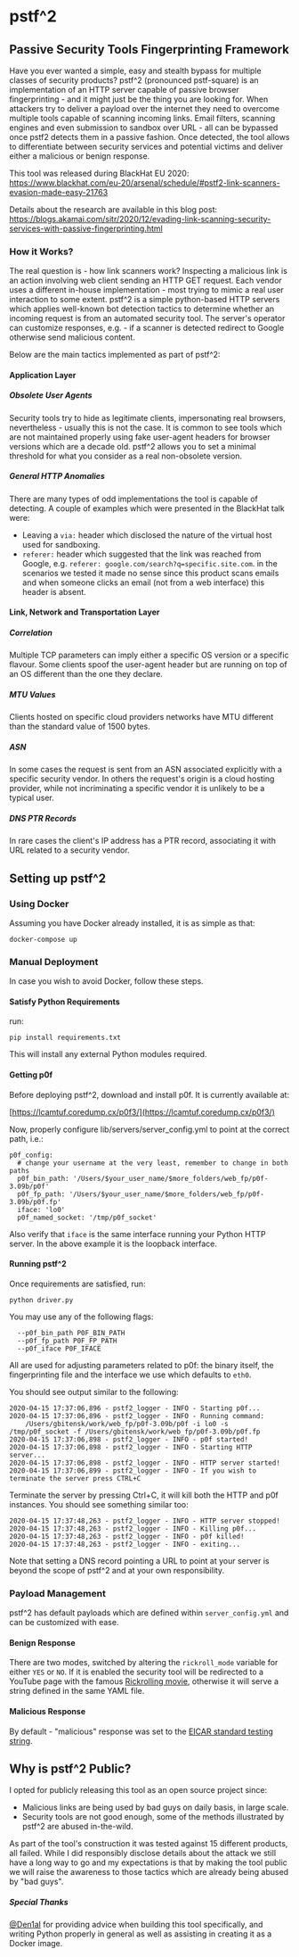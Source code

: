 # pstf^2
## Passive Security Tools Fingerprinting Framework
Have you ever wanted a simple, easy and stealth bypass for multiple classes of security products? pstf^2 (pronounced pstf-square) is an implementation of an HTTP server capable of passive browser fingerprinting - and it might just be the thing you are looking for.
When attackers try to deliver a payload over the internet they need to overcome multiple tools capable of scanning incoming links. Email filters, scanning engines and even submission to sandbox over URL - all can be bypassed once pstf2 detects them in a passive fashion. Once detected, the tool allows to differentiate between security services and potential victims and deliver either a malicious or benign response.

This tool was released during BlackHat EU 2020:
https://www.blackhat.com/eu-20/arsenal/schedule/#pstf2-link-scanners-evasion-made-easy-21763

Details about the research are available in this blog post:
https://blogs.akamai.com/sitr/2020/12/evading-link-scanning-security-services-with-passive-fingerprinting.html

### How it Works?
The real question is - how link scanners work? Inspecting a malicious link is an action involving web client sending an HTTP GET request. Each vendor uses a different in-house implementation - most trying to mimic a real user interaction to some extent.
pstf^2 is a simple python-based HTTP servers which applies well-known bot detection tactics to determine whether an incoming request is from an automated security tool.
The server's operator can customize responses, e.g. - if a scanner is detected redirect to Google otherwise send malicious content.

Below are the main tactics implemented as part of pstf^2:
#### Application Layer
##### Obsolete User Agents
Security tools try to hide as legitimate clients, impersonating real browsers, nevertheless - usually this is not the case.
It is common to see tools which are not maintained properly using fake user-agent headers for browser versions which are a decade old.
pstf^2 allows you to set a minimal threshold for what you consider as a real non-obsolete version.
##### General HTTP Anomalies
There are many types of odd implementations the tool is capable of detecting.
A couple of examples which were presented in the BlackHat talk were:
- Leaving a `via:` header which disclosed the nature of the virtual host used for sandboxing.
- `referer:` header which suggested that the link was reached from Google, e.g. `referer: google.com/search?q=specific.site.com`. 
in the scenarios we tested it made no sense since this product scans emails and when someone clicks an email (not from a web interface) this header is absent.
#### Link, Network and Transportation Layer
##### Correlation
Multiple TCP parameters can imply either a specific OS version or a specific flavour. Some clients spoof the user-agent header but are running on top of an OS different than the one they declare. 
##### MTU Values
Clients hosted on specific cloud providers networks have MTU different than the standard value of 1500 bytes. 
##### ASN
In some cases the request is sent from an ASN associated explicitly with a specific security vendor. In others the request's origin is a cloud hosting provider, while not incriminating a specific vendor it is unlikely to be a typical user.   
##### DNS PTR Records
In rare cases the client's IP address has a PTR record, associating it with URL related to a security vendor.
## Setting up pstf^2
### Using Docker
Assuming you have Docker already installed, it is as simple as that:
```
docker-compose up 
```
### Manual Deployment
In case you wish to avoid Docker, follow these steps.
#### Satisfy Python Requirements
run:
```
pip install requirements.txt
```
This will install any external Python modules required.
#### Getting p0f
Before deploying pstf^2, download and install p0f. It is currently available at:

[https://lcamtuf.coredump.cx/p0f3/](https://lcamtuf.coredump.cx/p0f3/)

Now, properly configure lib/servers/server_config.yml to point at the correct path, i.e.:
```
p0f_config:
  # change your username at the very least, remember to change in both paths
  p0f_bin_path: '/Users/$your_user_name/$more_folders/web_fp/p0f-3.09b/p0f'
  p0f_fp_path: '/Users/$your_user_name/$more_folders/web_fp/p0f-3.09b/p0f.fp'
  iface: 'lo0'
  p0f_named_socket: '/tmp/p0f_socket'
```

Also verify that `iface` is the same interface running your Python HTTP server. In the above example it is the loopback interface.
#### Running pstf^2
Once requirements are satisfied, run:
```
python driver.py
```
You may use any of the following flags:
```
  --p0f_bin_path P0F_BIN_PATH
  --p0f_fp_path P0F_FP_PATH
  --p0f_iface P0F_IFACE
```
All are used for adjusting parameters related to p0f: the binary itself, the fingerprinting file and the interface we use which defaults to `eth0`.

You should see output similar to the following:
```
2020-04-15 17:37:06,896 - pstf2_logger - INFO - Starting p0f...
2020-04-15 17:37:06,896 - pstf2_logger - INFO - Running command:
	/Users/gbitensk/work/web_fp/p0f-3.09b/p0f -i lo0 -s /tmp/p0f_socket -f /Users/gbitensk/work/web_fp/p0f-3.09b/p0f.fp
2020-04-15 17:37:06,898 - pstf2_logger - INFO - p0f started!
2020-04-15 17:37:06,898 - pstf2_logger - INFO - Starting HTTP server...
2020-04-15 17:37:06,898 - pstf2_logger - INFO - HTTP server started!
2020-04-15 17:37:06,899 - pstf2_logger - INFO - If you wish to terminate the server press CTRL+C

```
Terminate the server by pressing Ctrl+C, it will kill both the HTTP and p0f instances.
You should see something similar too:
```
2020-04-15 17:37:48,263 - pstf2_logger - INFO - HTTP server stopped!
2020-04-15 17:37:48,263 - pstf2_logger - INFO - Killing p0f...
2020-04-15 17:37:48,263 - pstf2_logger - INFO - p0f killed!
2020-04-15 17:37:48,263 - pstf2_logger - INFO - exiting...
```
Note that setting a DNS record pointing a URL to point at your server is beyond the scope of pstf^2 and at your own responsibility.
### Payload Management
pstf^2 has default payloads which are defined within `server_config.yml` and can be customized with ease.
#### Benign Response
There are two modes, switched by altering the `rickroll_mode` variable for either `YES` or `NO`.
If it is enabled the security tool will be redirected to a YouTube page with the famous [Rickrolling movie](https://en.wikipedia.org/wiki/Rickrolling), otherwise it will serve a string defined in the same YAML file. 
#### Malicious Response
By default - "malicious" response was set to the [EICAR standard testing string](https://www.eicar.org/?page_id=3950).
## Why is pstf^2 Public?
I opted for publicly releasing this tool as an open source project since:
* Malicious links are being used by bad guys on daily basis, in large scale.
* Security tools are not good enough, some of the methods illustrated by pstf^2 are abused in-the-wild.

As part of the tool's construction it was tested against 15 different products, all failed. While I did responsibly disclose details about the attack we still have a long way to go and my expectations is that by making the tool public we will raise the awareness to those tactics which are already being abused by "bad guys".

##### Special Thanks
[@Den1al](https://github.com/Den1al) for providing advice when building this tool specifically, and writing Python properly in general as well as assisting in creating it as a Docker image.
